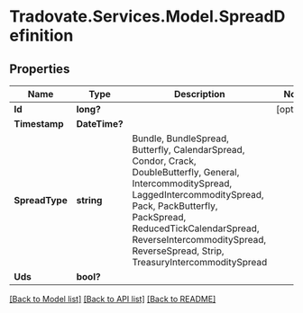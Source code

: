 # Tradovate.Services.Model.SpreadDefinition
## Properties

Name | Type | Description | Notes
------------ | ------------- | ------------- | -------------
**Id** | **long?** |  | [optional] 
**Timestamp** | **DateTime?** |  | 
**SpreadType** | **string** | Bundle, BundleSpread, Butterfly, CalendarSpread, Condor, Crack, DoubleButterfly, General, IntercommoditySpread, LaggedIntercommoditySpread, Pack, PackButterfly, PackSpread, ReducedTickCalendarSpread, ReverseIntercommoditySpread, ReverseSpread, Strip, TreasuryIntercommoditySpread | 
**Uds** | **bool?** |  | 

[[Back to Model list]](../README.md#documentation-for-models) [[Back to API list]](../README.md#documentation-for-api-endpoints) [[Back to README]](../README.md)

